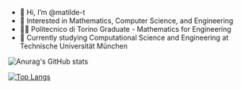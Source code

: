 - 👋 Hi, I’m @matilde-t
- 👀 Interested in Mathematics, Computer Science, and Engineering
- 👩‍🎓 Politecnico di Torino Graduate - Mathematics for Engineering
- 🌱 Currently studying Computational Science and Engineering at Technische Universität München


![Anurag's GitHub stats](https://github-readme-stats.vercel.app/api?username=matilde-t&count_private=true&show_icons=true&theme=vue&hide=stars&include_all_commits=true)

[![Top Langs](https://github-readme-stats.vercel.app/api/top-langs/?username=matilde-t&theme=vue&layout=compact&langs_count=6&exclude_repo=Drug-consumption-quantified-Data-Set-Analysis)](https://github.com/anuraghazra/github-readme-stats)
<!---
matilde-t/matilde-t is a ✨ special ✨ repository because its `README.md` (this file) appears on your GitHub profile.
You can click the Preview link to take a look at your changes.
--->
